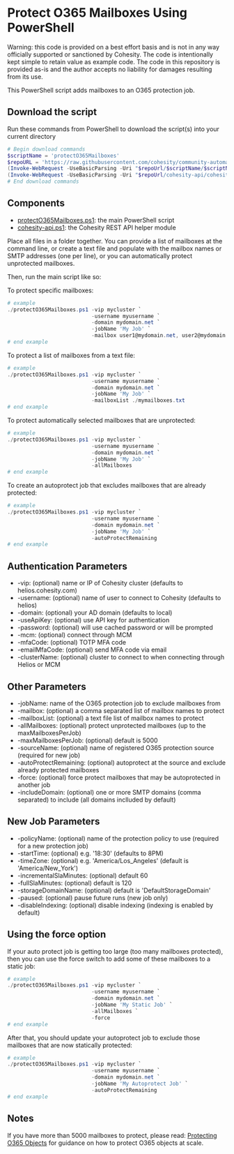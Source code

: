 # Protect O365 Mailboxes Using PowerShell

Warning: this code is provided on a best effort basis and is not in any way officially supported or sanctioned by Cohesity. The code is intentionally kept simple to retain value as example code. The code in this repository is provided as-is and the author accepts no liability for damages resulting from its use.

This PowerShell script adds mailboxes to an O365 protection job.

## Download the script

Run these commands from PowerShell to download the script(s) into your current directory

```powershell
# Begin download commands
$scriptName = 'protectO365Mailboxes'
$repoURL = 'https://raw.githubusercontent.com/cohesity/community-automation-samples/main/powershell'
(Invoke-WebRequest -UseBasicParsing -Uri "$repoUrl/$scriptName/$scriptName.ps1").content | Out-File "$scriptName.ps1"; (Get-Content "$scriptName.ps1") | Set-Content "$scriptName.ps1"
(Invoke-WebRequest -UseBasicParsing -Uri "$repoUrl/cohesity-api/cohesity-api.ps1").content | Out-File cohesity-api.ps1; (Get-Content cohesity-api.ps1) | Set-Content cohesity-api.ps1
# End download commands
```

## Components

* [protectO365Mailboxes.ps1](https://raw.githubusercontent.com/cohesity/community-automation-samples/main/powershell/protectO365Mailboxes/protectO365Mailboxes.ps1): the main PowerShell script
* [cohesity-api.ps1](https://raw.githubusercontent.com/cohesity/community-automation-samples/main/powershell/cohesity-api/cohesity-api.ps1): the Cohesity REST API helper module

Place all files in a folder together. You can provide a list of mailboxes at the command line, or create a text file and populate with the mailbox names or SMTP addresses (one per line), or you can automatically protect unprotected mailboxes.

Then, run the main script like so:

To protect specific mailboxes:

```powershell
# example
./protectO365Mailboxes.ps1 -vip mycluster `
                           -username myusername `
                           -domain mydomain.net `
                           -jobName 'My Job' `
                           -mailbox user1@mydomain.net, user2@mydomain.net
# end example
```

To protect a list of mailboxes from a text file:

```powershell
# example
./protectO365Mailboxes.ps1 -vip mycluster `
                           -username myusername `
                           -domain mydomain.net `
                           -jobName 'My Job' `
                           -mailboxList ./mymailboxes.txt
# end example
```

To protect automatically selected mailboxes that are unprotected:

```powershell
# example
./protectO365Mailboxes.ps1 -vip mycluster `
                           -username myusername `
                           -domain mydomain.net `
                           -jobName 'My Job' `
                           -allMailboxes
# end example
```

To create an autoprotect job that excludes mailboxes that are already protected:

```powershell
# example
./protectO365Mailboxes.ps1 -vip mycluster `
                           -username myusername `
                           -domain mydomain.net `
                           -jobName 'My Job' `
                           -autoProtectRemaining
# end example
```

## Authentication Parameters

* -vip: (optional) name or IP of Cohesity cluster (defaults to helios.cohesity.com)
* -username: (optional) name of user to connect to Cohesity (defaults to helios)
* -domain: (optional) your AD domain (defaults to local)
* -useApiKey: (optional) use API key for authentication
* -password: (optional) will use cached password or will be prompted
* -mcm: (optional) connect through MCM
* -mfaCode: (optional) TOTP MFA code
* -emailMfaCode: (optional) send MFA code via email
* -clusterName: (optional) cluster to connect to when connecting through Helios or MCM

## Other Parameters

* -jobName: name of the O365 protection job to exclude mailboxes from
* -mailbox: (optional) a comma separated list of mailbox names to protect
* -mailboxList: (optional) a text file list of mailbox names to protect
* -allMailboxes: (optional) protect unprotected mailboxes (up to the maxMailboxesPerJob)
* -maxMailboxesPerJob: (optional) default is 5000
* -sourceName: (optional) name of registered O365 protection source (required for new job)
* -autoProtectRemaining: (optional) autoprotect at the source and exclude already protected mailboxes
* -force: (optional) force protect mailboxes that may be autoprotected in another job
* -includeDomain: (optional) one or more SMTP domains (comma separated) to include (all domains inclluded by default)

## New Job Parameters

* -policyName: (optional) name of the protection policy to use (required for a new protection job)
* -startTime: (optional) e.g. '18:30' (defaults to 8PM)
* -timeZone: (optional) e.g. 'America/Los_Angeles' (default is 'America/New_York')
* -incrementalSlaMinutes: (optional) default 60
* -fullSlaMinutes: (optional) default is 120
* -storageDomainName: (optional) default is 'DefaultStorageDomain'
* -paused: (optional) pause future runs (new job only)
* -disableIndexing: (optional) disable indexing (indexing is enabled by default)

## Using the force option

If your auto protect job is getting too large (too many mailboxes protected), then you can use the force switch to add some of these mailboxes to a static job:

```powershell
# example
./protectO365Mailboxes.ps1 -vip mycluster `
                           -username myusername `
                           -domain mydomain.net `
                           -jobName 'My Static Job' `
                           -allMailboxes `
                           -force
# end example
```

After that, you should update your autoprotect job to exclude those mailboxes that are now statically protected:

```powershell
# example
./protectO365Mailboxes.ps1 -vip mycluster `
                           -username myusername `
                           -domain mydomain.net `
                           -jobName 'My Autoprotect Job' `
                           -autoProtectRemaining
# end example
```

## Notes

If you have more than 5000 mailboxes to protect, please read: [Protecting O365 Objects](https://github.com/cohesity/community-automation-samples/blob/main/doc/Protecting%20O365%20Objects.md) for guidance on how to protect O365 objects at scale.

